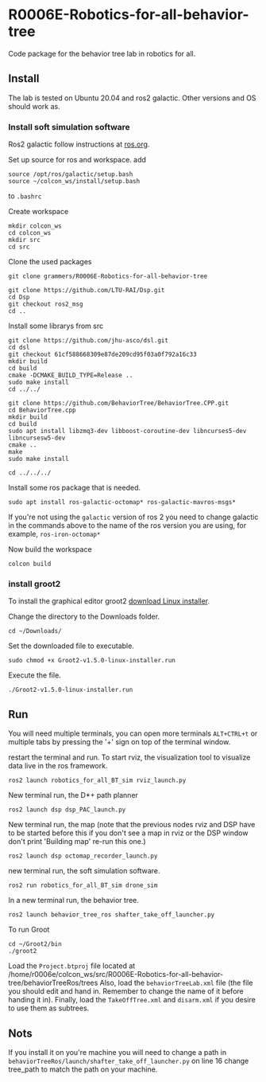 # R0006E-Robotics-for-all-behavior-tree
Code package for the behavior tree lab in robotics for all.

## Install
The lab is tested on Ubuntu 20.04 and ros2 galactic. Other versions and OS should work as.

### Install soft simulation software
Ros2 galactic follow instructions at [ros.org](https://docs.ros.org/en/galactic/Installation/Ubuntu-Install-Debians.html).

Set up source for ros and workspace.
add
```
source /opt/ros/galactic/setup.bash
source ~/colcon_ws/install/setup.bash
```
to `.bashrc`

Create workspace
```
mkdir colcon_ws
cd colcon_ws
mkdir src
cd src
```
Clone the used packages
```
git clone grammers/R0006E-Robotics-for-all-behavior-tree

git clone https://github.com/LTU-RAI/Dsp.git
cd Dsp
git checkout ros2_msg
cd ..
```

Install some librarys from src
```
git clone https://github.com/jhu-asco/dsl.git
cd dsl
git checkout 61cf588668309e87de209cd95f03a0f792a16c33
mkdir build
cd build
cmake -DCMAKE_BUILD_TYPE=Release ..
sudo make install
cd ../../

git clone https://github.com/BehaviorTree/BehaviorTree.CPP.git
cd BehaviorTree.cpp
mkdir build
cd build
sudo apt install libzmq3-dev libboost-coroutine-dev libncurses5-dev libncursesw5-dev 
cmake ..
make
sudo make install

cd ../../../
```
Install some ros package that is needed.
```
sudo apt install ros-galactic-octomap* ros-galactic-mavros-msgs*
```
If you're not using the `galactic` version of ros 2 you need to change galactic in the commands above to the name of the ros version you are using, for example, `ros-iron-octomap*`

Now build the workspace
```
colcon build
```

### install groot2
To install the graphical editor groot2 [download Linux installer](https://www.behaviortree.dev/groot/).

Change the directory to the Downloads folder.
```
cd ~/Downloads/
```
Set the downloaded file to executable.
```
sudo chmod +x Groot2-v1.5.0-linux-installer.run
```
Execute the file.
```
./Groot2-v1.5.0-linux-installer.run
```

## Run
You will need multiple terminals, you can open more terminals `ALT+CTRL+t` or multiple tabs by pressing the '+' sign on top of the terminal window.

restart the terminal and run. To start rviz, the visualization tool to visualize data live in the ros framework.
```
ros2 launch robotics_for_all_BT_sim rviz_launch.py 
```

New terminal run, the D*+ path planner
```
ros2 launch dsp dsp_PAC_launch.py 
```

New terminal run, the map (note that the previous nodes rviz and DSP have to be started before this if you don't see a map in rviz or the DSP window don't print 'Building map' re-run this one.)
```
ros2 launch dsp octomap_recorder_launch.py 
```

new terminal run, the soft simulation software.
```
ros2 run robotics_for_all_BT_sim drone_sim 
```

In a new terminal run, the behavior tree.
```
ros2 launch behavior_tree_ros shafter_take_off_launcher.py
```

To run Groot
```
cd ~/Groot2/bin
./groot2
```


Load the `Project.btproj` file located at /home/r0006e/colcon_ws/src/R0006E-Robotics-for-all-behavior-tree/behaviorTreeRos/trees
Also, load the `behaviorTreeLab.xml` file (the file you should edit and hand in. Remember to change the name of it before handing it in).
Finally, load the `TakeOffTree.xml` and `disarm.xml` if you desire to use them as subtrees.


## Nots
If you install it on you're machine you will need to change a path in  `behaviorTreeRos/launch/shafter_take_off_launcher.py` on line 16 change tree_path to match the path on your machine.
